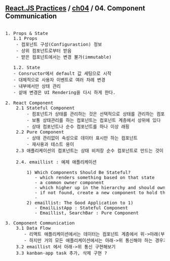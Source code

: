 ## [React.JS Practices](https://github.com/kickscar-javascript/react-practices) / [ch04](https://github.com/kickscar-javascript/react-practices/tree/master/ch04) / 04. Component Communication

<pre>

1. Props & State
   1.1 Props
    - 컴포넌트 구성(Configurastion) 정보
    - 상위 컴포넌트로부터 받음
    - 받은 컴포넌트에서는 변경 불가(immutable)

   1.2. State
   - Consructor에서 default 값 세팅으로 시작
   - 대체적으로 사용자 이벤트로 여러 차례 변경
   - 내부에서만 상태 관리
   - 샅애 변경은 UI Rendering을 다시 하게 한다.

2. React Component
    2.1 Stateful Component
        - 컴포넌트가 상태를 관리하는 것은 선택적으로 상태를 관리하는 컴포넌트를 상태 컴포넌트라 한다.
        - 보통 상태관리를 하는 컴포넌트는 컴포넌트 계층에서 상위에 있다
        - 상태 컴포넌트나 순수 컴포넌트를 하나 이상 래핑
    2.2 Pure Component
        - 상태 관리없이 속성으로 데이터 표시만 하는 컴포넌트
        - 재사용과 테스트 용이
    2.3 애플리케이션의 컴포넌트는 상태 비저장 순수 컴포넌트로 만드는 것이 좋다.

    2.4. emaillist : 예제 애플리케이션
    
        1) Which Components Should Be Stateful?
           - which renders something based on that state
           - a common owner component
           - which higher up in the hierarchy and should own the state
           - if not found, create a new component to hold the state and add it in the hierarchy above the common owner component
           - 
        2) emaillist: The Good Application to 1)
           - EmailListApp : Stateful Component
           - Emaillist, SearchBar : Pure Component

3. Component Communication
    3.1 Data Flow
       - 리액트 애플리케이션에서는 데이터는 컴포넌트 계층에서 위->아래(부모->자식) : 리액트는 아주 명시적이고 분명하다.
       - 하지만 거의 모든 애플리케이션에서는 아래->위 통신해야 하는 경우가 반드시 있음
    3.2 emaillist 에서 아래->위 통신 구현해보기
    3.3 kanban-app task 추가, 삭제 구현 ?    
 
</pre>
